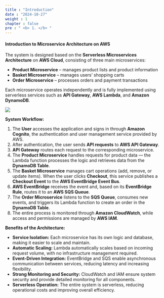 ```yaml
---
title : "Introduction"
date : "2024-10-27"
weight : 1
chapter : false
pre : " <b> 1. </b> "
---
```


#### Introduction to Microservice Architecture on AWS

The system is designed based on the **Serverless Microservices Architecture** on **AWS Cloud**, consisting of three main microservices:

- **Product Microservice** – manages product lists and product information  
- **Basket Microservice** – manages users’ shopping carts  
- **Order Microservice** – processes orders and payment transactions  

Each microservice operates independently and is fully implemented using serverless services such as **API Gateway**, **AWS Lambda**, and **Amazon DynamoDB**.

![](/workshop01-AWS-FCJ-2025/images/1/image.png?featherlight=false&width=50pc)

**System Workflow:**
1. The **User** accesses the application and signs in through **Amazon Cognito**, the authentication and user management service provided by AWS.  
2. After authentication, the user sends **API requests** to **AWS API Gateway**.  
3. **API Gateway** routes each request to the corresponding microservice.  
4. The **Product Microservice** handles requests for product data — the Lambda function processes the logic and retrieves data from the **DynamoDB Table**.  
5. The **Basket Microservice** manages cart operations (add, remove, or update items). When the user clicks **Checkout**, this service publishes a **Checkout Event** to the **AWS EventBridge Event Bus**.  
6. **AWS EventBridge** receives the event and, based on its **EventBridge Rule**, routes it to an **AWS SQS Queue**.  
7. The **Order Microservice** listens to the **SQS Queue**, consumes new events, and triggers its Lambda function to create an order in the **DynamoDB Table**.  
8. The entire process is monitored through **Amazon CloudWatch**, while access and permissions are managed by **AWS IAM**.  

**Benefits of the Architecture:**
- **Service Isolation:** Each microservice has its own logic and database, making it easier to scale and maintain.  
- **Automatic Scaling:** Lambda automatically scales based on incoming request volume, with no infrastructure management required.  
- **Event-Driven Integration:** EventBridge and SQS enable asynchronous communication between services, reducing latency and increasing flexibility.  
- **Strong Monitoring and Security:** CloudWatch and IAM ensure system security and provide detailed monitoring for all components.  
- **Serverless Operation:** The entire system is serverless, reducing operational costs and improving overall efficiency.  
